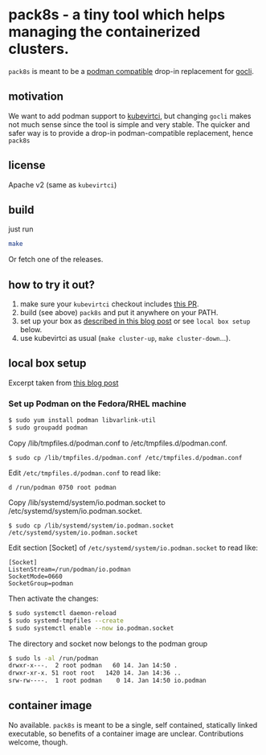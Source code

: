# pack8s - a tiny tool which helps managing the containerized clusters. 

`pack8s` is meant to be a [podman compatible](https://podman.io/) drop-in replacement for [gocli](https://github.com/kubevirt/kubevirtci/tree/master/cluster-provision#using-gocli).

## motivation
We want to add podman support to [kubevirtci](https://github.com/kubevirt/kubevirtci), but changing
`gocli` makes not much sense since the tool is simple and very stable. The quicker and safer way is
to provide a drop-in podman-compatible replacement, hence `pack8s`

## license
Apache v2 (same as `kubevirtci`)

## build
just run
```bash
make
```

Or fetch one of the releases.

## how to try it out?
1. make sure your `kubevirtci` checkout includes [this PR](https://github.com/kubevirt/kubevirtci/pull/168).
2. build (see above) `pack8s` and put it anywhere on your PATH.
3. set up your box as [described in this blog post](https://podman.io/blogs/2019/01/16/podman-varlink.html) or see `local box setup` below.
4. use kubevirtci as usual (`make cluster-up`, `make cluster-down`...).

## local box setup
Excerpt taken from [this blog post](https://podman.io/blogs/2019/01/16/podman-varlink.html)

### Set up Podman on the Fedora/RHEL machine
```bash
$ sudo yum install podman libvarlink-util
$ sudo groupadd podman
```

Copy /lib/tmpfiles.d/podman.conf to /etc/tmpfiles.d/podman.conf.
```
$ sudo cp /lib/tmpfiles.d/podman.conf /etc/tmpfiles.d/podman.conf
```
Edit `/etc/tmpfiles.d/podman.conf` to read like:
```
d /run/podman 0750 root podman
```
Copy /lib/systemd/system/io.podman.socket to /etc/systemd/system/io.podman.socket.
```
$ sudo cp /lib/systemd/system/io.podman.socket /etc/systemd/system/io.podman.socket
```
Edit section [Socket] of `/etc/systemd/system/io.podman.socket` to read like:
```
[Socket]
ListenStream=/run/podman/io.podman
SocketMode=0660
SocketGroup=podman
```
Then activate the changes:
```bash
$ sudo systemctl daemon-reload
$ sudo systemd-tmpfiles --create
$ sudo systemctl enable --now io.podman.socket
```
The directory and socket now belongs to the podman group
```bash
$ sudo ls -al /run/podman
drwxr-x---.  2 root podman   60 14. Jan 14:50 .
drwxr-xr-x. 51 root root   1420 14. Jan 14:36 ..
srw-rw----.  1 root podman    0 14. Jan 14:50 io.podman
```

## container image
No available. `pack8s` is meant to be a single, self contained, statically linked executable, so benefits of a container image are unclear.
Contributions welcome, though.
